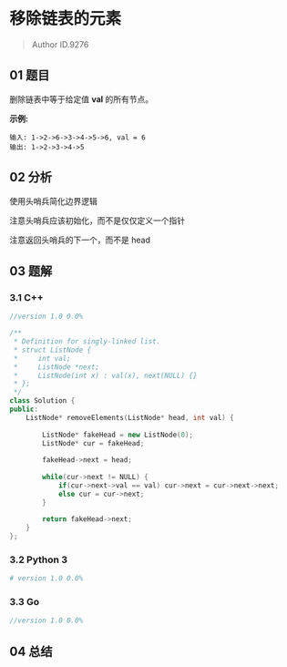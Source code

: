 # 移除链表的元素
> Author ID.9276

## 01 题目

删除链表中等于给定值 **val** 的所有节点。

**示例:**

```
输入: 1->2->6->3->4->5->6, val = 6
输出: 1->2->3->4->5
```

## 02 分析

使用头哨兵简化边界逻辑

注意头哨兵应该初始化，而不是仅仅定义一个指针

注意返回头哨兵的下一个，而不是 head

## 03 题解

### 3.1 C++

```c++
//version 1.0 0.0%

/**
 * Definition for singly-linked list.
 * struct ListNode {
 *     int val;
 *     ListNode *next;
 *     ListNode(int x) : val(x), next(NULL) {}
 * };
 */
class Solution {
public:
    ListNode* removeElements(ListNode* head, int val) {
        
        ListNode* fakeHead = new ListNode(0);
        ListNode* cur = fakeHead;
        
        fakeHead->next = head;
        
        while(cur->next != NULL) {
            if(cur->next->val == val) cur->next = cur->next->next;
            else cur = cur->next;
        }
        
        return fakeHead->next;
    }
};
```

### 3.2 Python 3

```python
# version 1.0 0.0%

```

### 3.3 Go

```Go
//version 1.0 0.0%

```



## 04 总结

